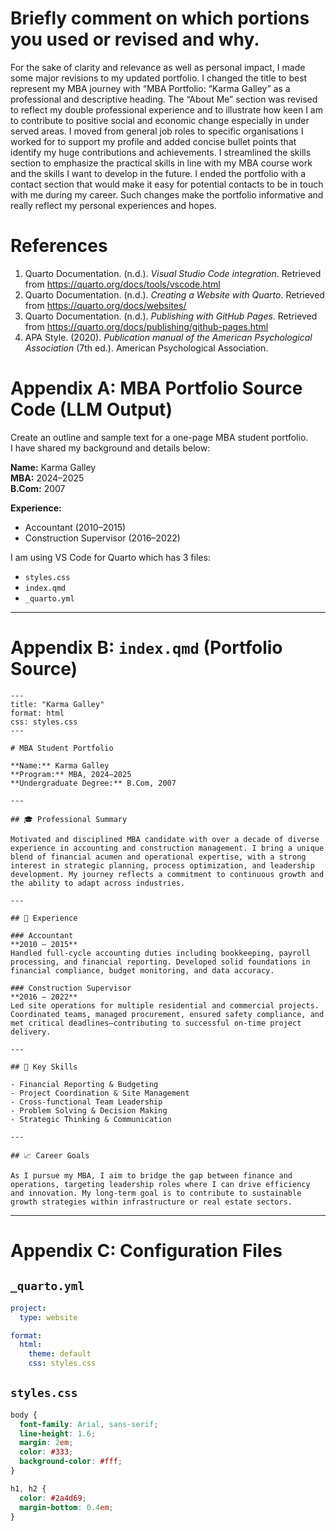 



# Briefly comment on which portions you used or revised and why.

For the sake of clarity and relevance as well as personal impact, I made some major revisions to my updated portfolio. I changed the title to best represent my MBA journey with “MBA Portfolio: “Karma Galley” as a professional and descriptive heading. The “About Me” section was revised to reflect my double professional experience and to illustrate how keen I am to contribute to positive social and economic change especially in under served areas. I moved from general job roles to specific organisations I worked for to support my profile and added concise bullet points that identify my huge contributions and achievements. I streamlined the skills section to emphasize the practical skills in line with my MBA course work and the skills I want to develop in the future. I ended the portfolio with a contact section that would make it easy for potential contacts to be in touch with me during my career. Such changes make the portfolio informative and really reflect my personal experiences and hopes.

# References

1. Quarto Documentation. (n.d.). *Visual Studio Code integration*. Retrieved from https://quarto.org/docs/tools/vscode.html
2. Quarto Documentation. (n.d.). *Creating a Website with Quarto*. Retrieved from https://quarto.org/docs/websites/
3. Quarto Documentation. (n.d.). *Publishing with GitHub Pages*. Retrieved from https://quarto.org/docs/publishing/github-pages.html
4. APA Style. (2020). *Publication manual of the American Psychological Association* (7th ed.). American Psychological Association.



# Appendix A: MBA Portfolio Source Code (LLM Output)

Create an outline and sample text for a one-page MBA student portfolio.  
I have shared my background and details below:

**Name:** Karma Galley  
**MBA:** 2024–2025  
**B.Com:** 2007  

**Experience:**  
- Accountant (2010–2015)  
- Construction Supervisor (2016–2022)  

I am using VS Code for Quarto which has 3 files:  
- `styles.css`  
- `index.qmd`  
- `_quarto.yml`

---

# Appendix B: `index.qmd` (Portfolio Source)

````qmd
---
title: "Karma Galley"
format: html
css: styles.css
---

# MBA Student Portfolio

**Name:** Karma Galley  
**Program:** MBA, 2024–2025  
**Undergraduate Degree:** B.Com, 2007  

---

## 🎓 Professional Summary

Motivated and disciplined MBA candidate with over a decade of diverse experience in accounting and construction management. I bring a unique blend of financial acumen and operational expertise, with a strong interest in strategic planning, process optimization, and leadership development. My journey reflects a commitment to continuous growth and the ability to adapt across industries.

---

## 💼 Experience

### Accountant  
**2010 – 2015**  
Handled full-cycle accounting duties including bookkeeping, payroll processing, and financial reporting. Developed solid foundations in financial compliance, budget monitoring, and data accuracy.

### Construction Supervisor  
**2016 – 2022**  
Led site operations for multiple residential and commercial projects. Coordinated teams, managed procurement, ensured safety compliance, and met critical deadlines—contributing to successful on-time project delivery.

---

## 🎯 Key Skills

- Financial Reporting & Budgeting  
- Project Coordination & Site Management  
- Cross-functional Team Leadership  
- Problem Solving & Decision Making  
- Strategic Thinking & Communication  

---

## 📈 Career Goals

As I pursue my MBA, I aim to bridge the gap between finance and operations, targeting leadership roles where I can drive efficiency and innovation. My long-term goal is to contribute to sustainable growth strategies within infrastructure or real estate sectors.
````

---

# Appendix C: Configuration Files

## `_quarto.yml`
```yaml
project:
  type: website

format:
  html:
    theme: default
    css: styles.css
```

## `styles.css`
```css
body {
  font-family: Arial, sans-serif;
  line-height: 1.6;
  margin: 2em;
  color: #333;
  background-color: #fff;
}

h1, h2 {
  color: #2a4d69;
  margin-bottom: 0.4em;
}
```
